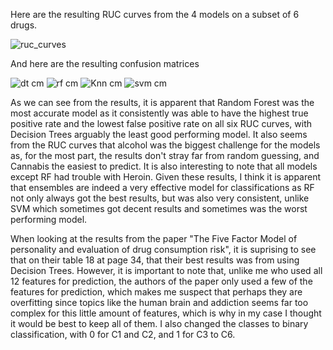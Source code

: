 
Here are the resulting RUC curves from the 4 models on a subset of 6 drugs.

![ruc_curves](https://user-images.githubusercontent.com/54859612/194201676-be25204b-2490-4958-8a16-6b0686b0e7e5.png)


And here are the resulting confusion matrices

![dt cm](https://user-images.githubusercontent.com/54859612/194201692-87935fc0-5f13-41ca-be99-28d248a36b70.png)
![rf cm](https://user-images.githubusercontent.com/54859612/194201702-14390712-121b-4f23-aa98-d37885186558.png)
![Knn cm](https://user-images.githubusercontent.com/54859612/194201712-92b4eac7-f391-4aed-afb5-ce9d56f81e50.png)
![svm cm](https://user-images.githubusercontent.com/54859612/194201727-2bf25556-1622-45f5-990f-7f41a8db047d.png)


As we can see from the results, it is apparent that Random Forest was the most accurate model as it consistently was able to have the highest true positive rate and the lowest false positive rate on all six RUC curves, with Decision Trees arguably the least good performing model. It also seems from the RUC curves that alcohol was the biggest challenge for the models as, for the most part, the results don't stray far from random guessing, and Cannabis the easiest to predict. It is also interesting to note that all models except RF had trouble with Heroin. Given these results, I think it is apparent that ensembles are indeed a very effective model for classifications as RF not only always got the best results, but was also very consistent, unlike SVM which sometimes got decent results and sometimes was the worst performing model. 

When looking at the results from the paper "The Five Factor Model of personality and evaluation of drug consumption risk", it is suprising to see that on their table 18 at page 34, that their best results was from using Decision Trees. However, it is important to note that, unlike me who used all 12 features for prediction, the authors of the paper only used a few of the features for prediction, which makes me suspect that perhaps they are overfitting since topics like the human brain and addiction seems far too complex for this little amount of features, which is why in my case I thought it would be best to keep all of them. I also changed the classes to binary classification, with 0 for C1 and C2, and 1 for C3 to C6. 

